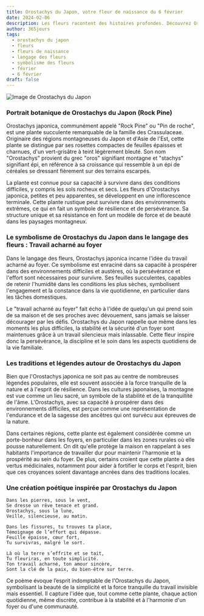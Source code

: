 ```yaml
---
title: Orostachys du Japon, votre fleur de naissance du 6 février
date: 2024-02-06
description: Les fleurs racontent des histoires profondes. Découvrez Orostachys du Japon, votre fleur de naissance du 6 février, ses symboles et récits fascinants. Plongez dans sa signification et son langage unique dans l'art floral.
author: 365jours
tags:
  - orostachys du japon
  - fleurs
  - fleurs de naissance
  - langage des fleurs
  - symbolisme des fleurs
  - février
  - 6 février
draft: false
---
```



![Image de Orostachys du Japon](https://cdn.pixabay.com/photo/2015/04/22/15/06/a-fleshy-plant-734913_1280.jpg#center)


### Portrait botanique de Orostachys du Japon (Rock Pine)

Orostachys japonica, communément appelé "Rock Pine" ou "Pin de roche", est une plante succulente remarquable de la famille des Crassulaceae. Originaire des régions montagneuses du Japon et d'Asie de l'Est, cette plante se distingue par ses rosettes compactes de feuilles épaisses et charnues, d'un vert-grisâtre à teint légèrement bleuté. Son nom "Orostachys" provient du grec "oros" signifiant montagne et "stachys" signifiant épi, en référence à sa croissance qui ressemble à un épi de céréales se dressant fièrement sur des terrains escarpés.

La plante est connue pour sa capacité à survivre dans des conditions difficiles, y compris les sols rocheux et secs. Les fleurs d'Orostachys japonica, petites et peu apparentes, se développent en une inflorescence terminale. Cette plante rustique peut survivre dans des environnements extrêmes, ce qui en fait un symbole de résilience et de persévérance. Sa structure unique et sa résistance en font un modèle de force et de beauté dans les paysages montagneux.

### Le symbolisme de Orostachys du Japon dans le langage des fleurs : Travail acharné au foyer

Dans le langage des fleurs, Orostachys japonica incarne l'idée du travail acharné au foyer. Ce symbolisme est enraciné dans sa capacité à prospérer dans des environnements difficiles et austères, où la persévérance et l'effort sont nécessaires pour survivre. Ses feuilles succulentes, capables de retenir l'humidité dans les conditions les plus sèches, symbolisent l'engagement et la constance dans la vie quotidienne, en particulier dans les tâches domestiques.

Le "travail acharné au foyer" fait écho à l'idée de quelqu'un qui prend soin de sa maison et de ses proches avec dévouement, sans jamais se laisser décourager par les défis. Orostachys du Japon rappelle que même dans les moments les plus difficiles, la stabilité et la sécurité d'un foyer sont maintenues grâce à un travail silencieux mais inlassable. Cette fleur inspire donc la persévérance, la discipline et le soin dans les aspects quotidiens de la vie familiale.

### Les traditions et légendes autour de Orostachys du Japon

Bien que l'Orostachys japonica ne soit pas au centre de nombreuses légendes populaires, elle est souvent associée à la force tranquille de la nature et à l'esprit de résilience. Dans les cultures japonaises, la montagne est vue comme un lieu sacré, un symbole de la stabilité et de la tranquillité de l'âme. L'Orostachys, avec sa capacité à prospérer dans des environnements difficiles, est perçue comme une représentation de l'endurance et de la sagesse des ancêtres qui ont survécu aux épreuves de la nature.

Dans certaines régions, cette plante est également considérée comme un porte-bonheur dans les foyers, en particulier dans les zones rurales où elle pousse naturellement. On dit qu'elle protège la maison en rappelant à ses habitants l'importance de travailler dur pour maintenir l'harmonie et la prospérité au sein du foyer. De plus, certains croient que cette plante a des vertus médicinales, notamment pour aider à fortifier le corps et l'esprit, bien que ces croyances soient davantage ancrées dans des traditions locales.

### Une création poétique inspirée par Orostachys du Japon

```
Dans les pierres, sous le vent,
Se dresse un rêve tenace et grand.
Orostachys, sous la lune,
Veille, silencieuse, au matin.

Dans les fissures, tu trouves ta place,
Témoignage de l’effort qui dépasse.
Feuille épaisse, cœur fort,
Tu survivras, malgré le sort.

Là où la terre s’effrite et se tait,
Tu fleuriras, en toute simplicité.
Ton travail acharné, ton amour sincère,
Sont la clé de la paix, du bien-être sur terre.
```

Ce poème évoque l’esprit indomptable de l'Orostachys du Japon, symbolisant la beauté de la simplicité et la force tranquille du travail invisible mais essentiel. Il capture l'idée que, tout comme cette plante, chaque action quotidienne, même discrète, contribue à la stabilité et à l'harmonie d'un foyer ou d'une communauté.